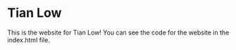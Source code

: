 # Tian Low

This is the website for Tian Low! You can see the code for the website in the index.html file.